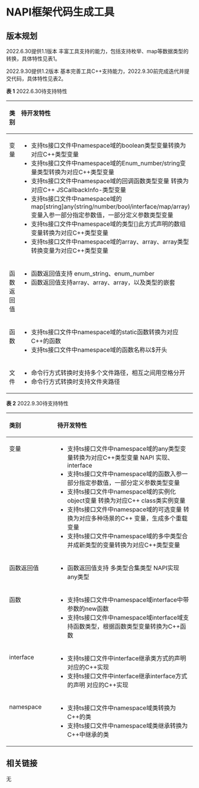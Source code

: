 # NAPI框架代码生成工具

## 版本规划
2022.6.30提供1.1版本 丰富工具支持的能力，包括支持枚举、map等数据类型的转换，具体特性见表1。

2022.9.30提供1.2版本 基本完善工具C++支持能力，2022.9.30前完成迭代并提交代码，具体特性见表2。


**表 1**  2022.6.30待支持特性

<a name="table143385853320"></a>
<table><thead align="left"><tr id="row53375863312"><th class="cellrowborder" valign="top" width="20%" id="mcps1.2.3.1.1"><p id="p20331858193317"><a name="p20331858193317"></a><a name="p20331858193317"></a>类别</p>
</th>
<th class="cellrowborder" valign="top" width="40%" id="mcps1.2.3.1.2"><p id="p1133115820331"><a name="p1133115820331"></a><a name="p1133115820331"></a>待开发特性</p>
</th>
</tr>
</thead>
<tbody><tr id="row333115812331"><td class="cellrowborder" valign="top" width="20%" headers="mcps1.2.3.1.1 "><p id="p2142111345714"><a name="p2142111345714"></a><a name="p2142111345714"></a>变量</p>
</td>
<td class="cellrowborder" valign="top" width="40%" headers="mcps1.2.3.1.2 "><a name="ul9264132010"></a><a name="ul9264132010"></a><ul id="ul9264132010"><li>支持ts接口文件中namespace域的boolean类型变量转换为对应C++类型变量</li><li>支持ts接口文件中namespace域的Enum_number/string变量类型转换为对应C++类型变量</li><li>支持ts接口文件中namespace域的回调函数类型变量 转换为对应C++ JSCallbackInfo-类型变量</li><li>支持ts接口文件中namespace域的map[string]any(string/number/bool/interface/map/array)变量入参一部分指定参数值，一部分定义参数类型变量</li><li>支持ts接口文件中namespace域的类型[]此方式声明的数组变量转换为对应C++类型变量</li><li>支持ts接口文件中namespace域的array<boolean>、array<map>、array<enum>类型转换变量为对应C++类型变量</li></ul>
</td>
</tr>
<tr id="row15331058133314"><td class="cellrowborder" valign="top" width="25.77%" headers="mcps1.2.3.1.1 "><p id="p056093211916"><a name="p056093211916"></a><a name="p056093211916"></a>函数返回值</p>
</td>
<td class="cellrowborder" valign="top" width="74.22999999999999%" headers="mcps1.2.3.1.2 "><a name="ul166113311811"></a><a name="ul166113311811"></a><ul id="ul166113311811"><li>函数返回值支持 enum_string、enum_number</li><li>函数返回值支持array<boolean>、array<map>、array<enum>，以及类型的嵌套</li></ul>
</td>
</tr>
<tr id="row334175803317"><td class="cellrowborder" valign="top" width="25.77%" headers="mcps1.2.3.1.1 "><p id="p382391145710"><a name="p382391145710"></a><a name="p382391145710"></a>函数</p>
</td>
<td class="cellrowborder" valign="top" width="74.22999999999999%" headers="mcps1.2.3.1.2 "><a name="ul334485413318"></a><a name="ul334485413318"></a><ul id="ul334485413318"><li>支持ts接口文件中namespace域的static函数转换为对应C++的函数</li><li>支持ts接口文件中namespace域的函数名称以$开头</li></ul>
</td>
</tr>
<tr id="row18711154213388"><td class="cellrowborder" valign="top" width="25.77%" headers="mcps1.2.3.1.1 "><p id="p111921822185713"><a name="p111921822185713"></a><a name="p111921822185713"></a>文件</p>
</td>
<td class="cellrowborder" valign="top" width="74.22999999999999%" headers="mcps1.2.3.1.2 "><a name="ul94024441879"></a><a name="ul94024441879"></a><ul id="ul94024441879"><li>命令行方式转换时支持多个文件路径，相互之间用空格分开</li><li>命令行方式转换时支持文件夹路径</li></ul>
</td>
</tr>
</tbody>
</table>

**表 2**  2022.9.30待支持特性

<a name="table143385853320"></a>
<table><thead align="left"><tr id="row53375863312"><th class="cellrowborder" valign="top" width="25%" id="mcps1.2.3.1.1"><p id="p20331858193317"><a name="p20331858193317"></a><a name="p20331858193317"></a>类别</p>
</th>
<th class="cellrowborder" valign="top" width="45%" id="mcps1.2.3.1.2"><p id="p1133115820331"><a name="p1133115820331"></a><a name="p1133115820331"></a>待开发特性</p>
</th>
</tr>
</thead>
<tbody><tr id="row333115812331"><td class="cellrowborder" valign="top" width="25%" headers="mcps1.2.3.1.1 "><p id="p2142111345714"><a name="p2142111345714"></a><a name="p2142111345714"></a>变量</p>
</td>
<td class="cellrowborder" valign="top" width="45%" headers="mcps1.2.3.1.2 "><a name="ul9264132010"></a><a name="ul9264132010"></a><ul id="ul9264132010"><li>支持ts接口文件中namespace域的any类型变量转换为对应C++类型变量 NAPI 实现、interface</li><li>支持ts接口文件中namespace域的函数入参一部分指定参数值，一部分定义参数类型变量</li><li>支持ts接口文件中namespace域的实例化object变量 转换为对应C++ class类实例变量</li><li>支持ts接口文件中namespace域的可选变量 转换为对应多种场景的C++ 变量，生成多个重载变量</li><li>支持ts接口文件中namespace域的多中类型合并成新类型的变量转换为对应C++类型变量</li></ul>
</td>
</tr>
<tr id="row15331058133314"><td class="cellrowborder" valign="top" width="25.77%" headers="mcps1.2.3.1.1 "><p id="p056093211916"><a name="p056093211916"></a><a name="p056093211916"></a>函数返回值</p>
</td>
<td class="cellrowborder" valign="top" width="74.22999999999999%" headers="mcps1.2.3.1.2 "><a name="ul166113311811"></a><a name="ul166113311811"></a><ul id="ul166113311811"><li>函数返回值支持 多类型合集类型 NAPI实现　any类型</li></ul>
</td>
</tr>
<tr id="row334175803317"><td class="cellrowborder" valign="top" width="25.77%" headers="mcps1.2.3.1.1 "><p id="p382391145710"><a name="p382391145710"></a><a name="p382391145710"></a>函数</p>
</td>
<td class="cellrowborder" valign="top" width="74.22999999999999%" headers="mcps1.2.3.1.2 "><a name="ul334485413318"></a><a name="ul334485413318"></a><ul id="ul334485413318"><li>支持ts接口文件中namespace域interface中带参数的new函数</li><li>支持ts接口文件中namespace域interface域支持函数类型，根据函数类型变量转换为C++函数</li></ul>
</td>
</tr>
<tr id="row834358143319"><td class="cellrowborder" valign="top" width="25.77%" headers="mcps1.2.3.1.1 "><p id="p1818191195713"><a name="p1818191195713"></a><a name="p1818191195713"></a>interface</p>
</td>
<td class="cellrowborder" valign="top" width="74.22999999999999%" headers="mcps1.2.3.1.2 "><a name="ul4367144411512"></a><a name="ul4367144411512"></a><ul id="ul4367144411512"><li>支持ts接口文件中interface继承类方式的声明 对应的C++实现</li><li>支持ts接口文件中interface继承interface方式的声明 对应的C++实现</li></ul>
</td>
</tr>
<tr id="row119944512385"><td class="cellrowborder" valign="top" width="25.77%" headers="mcps1.2.3.1.1 "><p id="p919862210573"><a name="p919862210573"></a><a name="p919862210573"></a>namespace</p>
</td>
<td class="cellrowborder" valign="top" width="74.22999999999999%" headers="mcps1.2.3.1.2 "><a name="ul12374158862"></a><a name="ul12374158862"></a><ul id="ul12374158862"><li>支持ts接口文件中namespace域类转换为C++的类</li><li>支持ts接口文件中namespace域类继承转换为C++中继承的类</li></ul>
</td>
</tr>
</tbody>
</table>

## 相关链接

无
